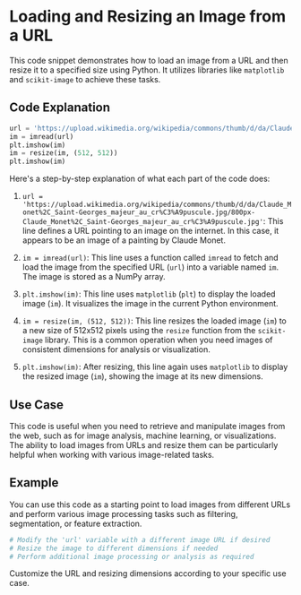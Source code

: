 # Loading and Resizing an Image from a URL

This code snippet demonstrates how to load an image from a URL and then resize it to a specified size using Python. It utilizes libraries like `matplotlib` and `scikit-image` to achieve these tasks.

## Code Explanation

```python
url = 'https://upload.wikimedia.org/wikipedia/commons/thumb/d/da/Claude_Monet%2C_Saint-Georges_majeur_au_cr%C3%A9puscule.jpg/800px-Claude_Monet%2C_Saint-Georges_majeur_au_cr%C3%A9puscule.jpg'
im = imread(url)
plt.imshow(im)
im = resize(im, (512, 512))
plt.imshow(im)
```

Here's a step-by-step explanation of what each part of the code does:

1. `url = 'https://upload.wikimedia.org/wikipedia/commons/thumb/d/da/Claude_Monet%2C_Saint-Georges_majeur_au_cr%C3%A9puscule.jpg/800px-Claude_Monet%2C_Saint-Georges_majeur_au_cr%C3%A9puscule.jpg'`: This line defines a URL pointing to an image on the internet. In this case, it appears to be an image of a painting by Claude Monet.

2. `im = imread(url)`: This line uses a function called `imread` to fetch and load the image from the specified URL (`url`) into a variable named `im`. The image is stored as a NumPy array.

3. `plt.imshow(im)`: This line uses `matplotlib` (`plt`) to display the loaded image (`im`). It visualizes the image in the current Python environment.

4. `im = resize(im, (512, 512))`: This line resizes the loaded image (`im`) to a new size of 512x512 pixels using the `resize` function from the `scikit-image` library. This is a common operation when you need images of consistent dimensions for analysis or visualization.

5. `plt.imshow(im)`: After resizing, this line again uses `matplotlib` to display the resized image (`im`), showing the image at its new dimensions.

## Use Case

This code is useful when you need to retrieve and manipulate images from the web, such as for image analysis, machine learning, or visualizations. The ability to load images from URLs and resize them can be particularly helpful when working with various image-related tasks.

## Example

You can use this code as a starting point to load images from different URLs and perform various image processing tasks such as filtering, segmentation, or feature extraction.

```python
# Modify the 'url' variable with a different image URL if desired
# Resize the image to different dimensions if needed
# Perform additional image processing or analysis as required
```

Customize the URL and resizing dimensions according to your specific use case.
